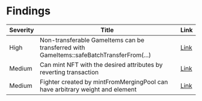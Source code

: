 # Findings

| Severity | Title | Link |
| -------- | ----- | ---- |
| High     | Non-transferable GameItems can be transferred with GameItems::safeBatchTransferFrom(...)  | [Link](https://github.com/code-423n4/2024-02-ai-arena-findings/issues/575) |
| Medium     | Can mint NFT with the desired attributes by reverting transaction  | [Link](https://github.com/code-423n4/2024-02-ai-arena-findings/issues/376) |
| Medium     | Fighter created by mintFromMergingPool can have arbitrary weight and element  | [Link](https://github.com/code-423n4/2024-02-ai-arena-findings/issues/932) |

